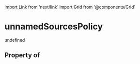 import Link from 'next/link'
import Grid from '@components/Grid'

# unnamedSourcesPolicy

undefined

## Property of



